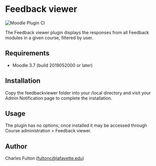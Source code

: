 Feedback viewer
============================

![Moodle Plugin CI](https://github.com/LafColITS/moodle-local_feedbackviewer/workflows/Moodle%20Plugin%20CI/badge.svg)

The Feedback viewer plugin displays the responses from all Feedback modules in a given course, filtered by user.

Requirements
------------
- Moodle 3.7 (build 2019052000 or later)

Installation
------------
Copy the feedbackviewer folder into your /local directory and visit your Admin Notification page to complete the installation.

Usage
-----
The plugin has no options; once installed it may be accessed through Course administration > Feedback viewer.

Author
-----
Charles Fulton (fultonc@lafayette.edu)
